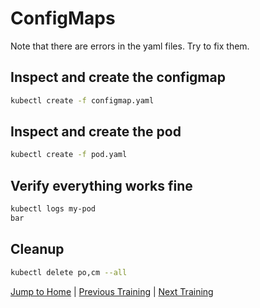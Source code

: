 # ConfigMaps

Note that there are errors in the yaml files. Try to fix them.

## Inspect and create the configmap

```bash
kubectl create -f configmap.yaml
```

## Inspect and create the pod

```bash
kubectl create -f pod.yaml
```

## Verify everything works fine

```bash
kubectl logs my-pod
bar
```

## Cleanup

```bash
kubectl delete po,cm --all
```

[Jump to Home](../README.md) | [Previous Training](../08_services/README.md) | [Next Training](../10_secrets/README.md)